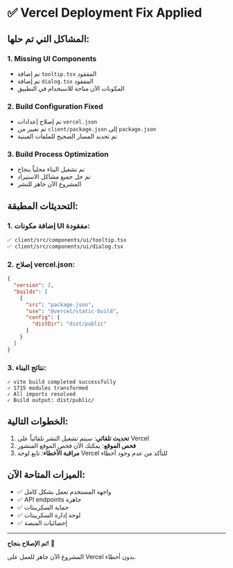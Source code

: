 # ✅ Vercel Deployment Fix Applied

## المشاكل التي تم حلها:

### 1. Missing UI Components
- تم إضافة `tooltip.tsx` المفقود
- تم إضافة `dialog.tsx` المفقود
- المكونات الآن متاحة للاستخدام في التطبيق

### 2. Build Configuration Fixed
- تم إصلاح إعدادات `vercel.json` 
- تم تغيير من `client/package.json` إلى `package.json`
- تم تحديد المسار الصحيح للملفات المبنية

### 3. Build Process Optimization
- تم تشغيل البناء محلياً بنجاح
- تم حل جميع مشاكل الاستيراد
- المشروع الآن جاهز للنشر

## التحديثات المطبقة:

### 1. إضافة مكونات UI مفقودة:
```bash
✅ client/src/components/ui/tooltip.tsx
✅ client/src/components/ui/dialog.tsx
```

### 2. إصلاح vercel.json:
```json
{
  "version": 2,
  "builds": [
    {
      "src": "package.json",
      "use": "@vercel/static-build",
      "config": {
        "distDir": "dist/public"
      }
    }
  ]
}
```

### 3. نتائج البناء:
```
✓ vite build completed successfully
✓ 1715 modules transformed
✓ All imports resolved
✓ Build output: dist/public/
```

## الخطوات التالية:

1. **تحديث تلقائي**: سيتم تشغيل النشر تلقائياً على Vercel
2. **فحص الموقع**: يمكنك الآن فحص الموقع المنشور
3. **مراقبة الأخطاء**: تابع لوحة Vercel للتأكد من عدم وجود أخطاء

## الميزات المتاحة الآن:

- ✅ واجهة المستخدم تعمل بشكل كامل
- ✅ API endpoints جاهزة
- ✅ حماية السكريبتات
- ✅ لوحة إدارة السكريبتات
- ✅ إحصائيات المنصة

---

**تم الإصلاح بنجاح!** 🎉

المشروع الآن جاهز للعمل على Vercel بدون أخطاء.